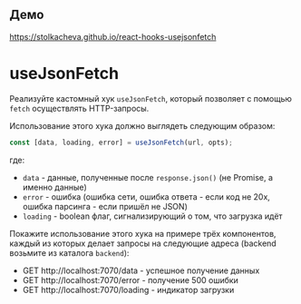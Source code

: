 ## Демо
https://stolkacheva.github.io/react-hooks-usejsonfetch

useJsonFetch
===

Реализуйте кастомный хук `useJsonFetch`, который позволяет с помощью `fetch` осуществлять HTTP-запросы.

Использование этого хука должно выглядеть следующим образом:
```javascript
const [data, loading, error] = useJsonFetch(url, opts);
```

где:
* `data` - данные, полученные после `response.json()` (не Promise, а именно данные)
* `error` - ошибка (ошибка сети, ошибка ответа - если код не 20x, ошибка парсинга - если пришёл не JSON)
* `loading` - boolean флаг, сигнализирующий о том, что загрузка идёт

Покажите использование этого хука на примере трёх компонентов, каждый из которых делает запросы на следующие адреса (backend возьмите из каталога `backend`):
* GET http://localhost:7070/data - успешное получение данных
* GET http://localhost:7070/error - получение 500 ошибки
* GET http://localhost:7070/loading - индикатор загрузки